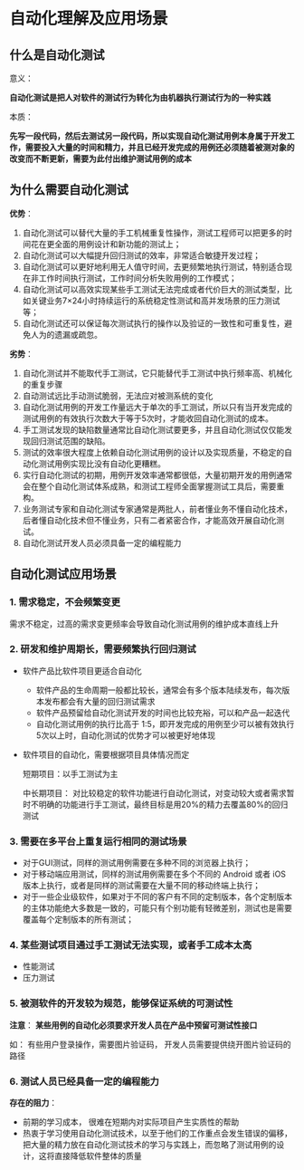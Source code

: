 # 自动化理解及应用场景

## 什么是自动化测试

意义：

 **自动化测试是把人对软件的测试行为转化为由机器执行测试行为的一种实践** 

本质：

 **先写一段代码，然后去测试另一段代码，所以实现自动化测试用例本身属于开发工作，需要投入大量的时间和精力，并且已经开发完成的用例还必须随着被测对象的改变而不断更新，需要为此付出维护测试用例的成本** 

 ## 为什么需要自动化测试

**优势**：

1. 自动化测试可以替代大量的手工机械重复性操作，测试工程师可以把更多的时间花在更全面的用例设计和新功能的测试上；
2. 自动化测试可以大幅提升回归测试的效率，非常适合敏捷开发过程；
3. 自动化测试可以更好地利用无人值守时间，去更频繁地执行测试，特别适合现在非工作时间执行测试，工作时间分析失败用例的工作模式；
4. 自动化测试可以高效实现某些手工测试无法完成或者代价巨大的测试类型，比如关键业务7×24小时持续运行的系统稳定性测试和高并发场景的压力测试等；
5. 自动化测试还可以保证每次测试执行的操作以及验证的一致性和可重复性，避免人为的遗漏或疏忽。

**劣势**：

1. 自动化测试并不能取代手工测试，它只能替代手工测试中执行频率高、机械化的重复步骤
2. 自动测试远比手动测试脆弱，无法应对被测系统的变化
3. 自动化测试用例的开发工作量远大于单次的手工测试，所以只有当开发完成的测试用例的有效执行次数大于等于5次时，才能收回自动化测试的成本。
4. 手工测试发现的缺陷数量通常比自动化测试要更多，并且自动化测试仅仅能发现回归测试范围的缺陷。
5. 测试的效率很大程度上依赖自动化测试用例的设计以及实现质量，不稳定的自动化测试用例实现比没有自动化更糟糕。
6. 实行自动化测试的初期，用例开发效率通常都很低，大量初期开发的用例通常会在整个自动化测试体系成熟，和测试工程师全面掌握测试工具后，需要重构。
7. 业务测试专家和自动化测试专家通常是两批人，前者懂业务不懂自动化技术，后者懂自动化技术但不懂业务，只有二者紧密合作，才能高效开展自动化测试。
8. 自动化测试开发人员必须具备一定的编程能力

## 自动化测试应用场景

### 1. 需求稳定，不会频繁变更

 需求不稳定，过高的需求变更频率会导致自动化测试用例的维护成本直线上升 

### 2. 研发和维护周期长，需要频繁执行回归测试

+ 软件产品比软件项目更适合自动化

  +  软件产品的生命周期一般都比较长，通常会有多个版本陆续发布，每次版本发布都会有大量的回归测试需求 
  +  软件产品预留给自动化测试开发的时间也比较充裕，可以和产品一起迭代 
  +  自动化测试用例的执行比高于 1:5，即开发完成的用例至少可以被有效执行5次以上时，自动化测试的优势才可以被更好地体现 

+ 软件项目的自动化，需要根据项目具体情况而定

  短期项目：以手工测试为主

  中长期项目： 对比较稳定的软件功能进行自动化测试，对变动较大或者需求暂时不明确的功能进行手工测试，最终目标是用20%的精力去覆盖80%的回归测试 

### 3. 需要在多平台上重复运行相同的测试场景

- 对于GUI测试，同样的测试用例需要在多种不同的浏览器上执行；
- 对于移动端应用测试，同样的测试用例需要在多个不同的 Android 或者 iOS 版本上执行，或者是同样的测试需要在大量不同的移动终端上执行；
- 对于一些企业级软件，如果对于不同的客户有不同的定制版本，各个定制版本的主体功能绝大多数是一致的，可能只有个别功能有轻微差别，测试也是需要覆盖每个定制版本的所有测试；

### 4.  **某些测试项目通过手工测试无法实现，或者手工成本太高** 

+ 性能测试
+ 压力测试

### 5.  **被测软件的开发较为规范，能够保证系统的可测试性** 

**注意**： **某些用例的自动化必须要求开发人员在产品中预留可测试性接口** 

如： 有些用户登录操作，需要图片验证码， 开发人员需要提供绕开图片验证码的路径 

### 6.  **测试人员已经具备一定的编程能力** 

**存在的阻力**：

+ 前期的学习成本， 很难在短期内对实际项目产生实质性的帮助 
+  热衷于学习使用自动化测试技术，以至于他们的工作重点会发生错误的偏移，把大量的精力放在自动化测试技术的学习与实践上，而忽略了测试用例的设计，这将直接降低软件整体的质量 

